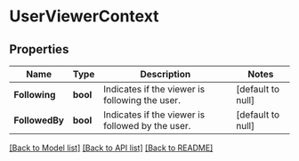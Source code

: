 # UserViewerContext

## Properties
Name | Type | Description | Notes
------------ | ------------- | ------------- | -------------
**Following** | **bool** | Indicates if the viewer is following the user. | [default to null]
**FollowedBy** | **bool** | Indicates if the viewer is followed by the user. | [default to null]

[[Back to Model list]](../README.md#documentation-for-models) [[Back to API list]](../README.md#documentation-for-api-endpoints) [[Back to README]](../README.md)

